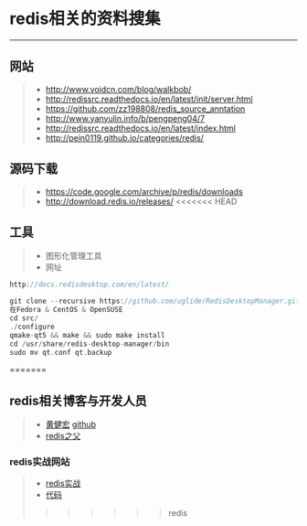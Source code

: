 # redis相关的资料搜集
------
## 网站
> * http://www.voidcn.com/blog/walkbob/
> * http://redissrc.readthedocs.io/en/latest/init/server.html
> * https://github.com/zz198808/redis_source_anntation
> * http://www.yanyulin.info/b/pengpeng04/7
> * http://redissrc.readthedocs.io/en/latest/index.html 
> * http://pein0119.github.io/categories/redis/

## 源码下载
> * https://code.google.com/archive/p/redis/downloads
> * http://download.redis.io/releases/
<<<<<<< HEAD
## 工具
> - 图形化管理工具 
> - 网址
```c
http://docs.redisdesktop.com/en/latest/
```
```c
git clone --recursive https://github.com/uglide/RedisDesktopManager.git -b 0.8.0 rdm && cd ./rdm
在Fedora & CentOS & OpenSUSE
cd src/
./configure
qmake-qt5 && make && sudo make install
cd /usr/share/redis-desktop-manager/bin
sudo mv qt.conf qt.backup
```
=======

## redis相关博客与开发人员
> * [黄健宏](http://huangz.me) [github](https://github.com/huangz1990)
> * [redis之父](http://invece.org/)

### redis实战网站
> * [redis实战](http://redisinaction.com/)
> * [代码](https://github.com/josiahcarlson/redis-in-action)
>>>>>>> redis
